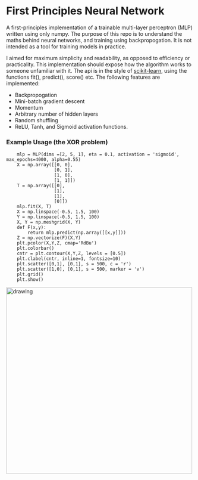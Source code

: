 # First Principles Neural Network 

A first-principles implementation of a trainable multi-layer perceptron (MLP) written using only numpy. The purpose of this repo is to understand the maths behind neural networks, and training using backpropogation. It is not intended as a tool for training models in practice. 

I aimed for maximum simplicity and readability, as opposed to efficiency or practicality. This implementation should expose how the algorithm works to someone unfamiliar with it. The api is in the style of [scikit-learn](https://github.com/scikit-learn), using the functions fit(), predict(), score() etc. The following features are implemented: 

- Backpropogation
- Mini-batch gradient descent 
- Momentum
- Arbitrary number of hidden layers
- Random shuffling
- ReLU, Tanh, and Sigmoid activation functions.

### Example Usage (the XOR problem) 

        mlp = MLP(dims =[2, 5, 1], eta = 0.1, activation = 'sigmoid', max_epochs=4000, alpha=0.55)
        X = np.array([[0, 0],
                      [0, 1],
                      [1, 0],
                      [1, 1]])
        T = np.array([[0],
                      [1],
                      [1],
                      [0]])
        mlp.fit(X, T)
        X = np.linspace(-0.5, 1.5, 100)
        Y = np.linspace(-0.5, 1.5, 100)
        X, Y = np.meshgrid(X, Y)
        def F(x,y):
            return mlp.predict(np.array([[x,y]]))
        Z = np.vectorize(F)(X,Y)
        plt.pcolor(X,Y,Z, cmap='RdBu')
        plt.colorbar()
        cntr = plt.contour(X,Y,Z, levels = [0.5])
        plt.clabel(cntr, inline=1, fontsize=10)
        plt.scatter([0,1], [0,1], s = 500, c = 'r')
        plt.scatter([1,0], [0,1], s = 500, marker = 'v')
        plt.grid()
        plt.show()

<img src="https://user-images.githubusercontent.com/13951953/47428181-608b4a00-d78a-11e8-9cc8-28fd0795e749.png" alt="drawing" width="500px"/>
